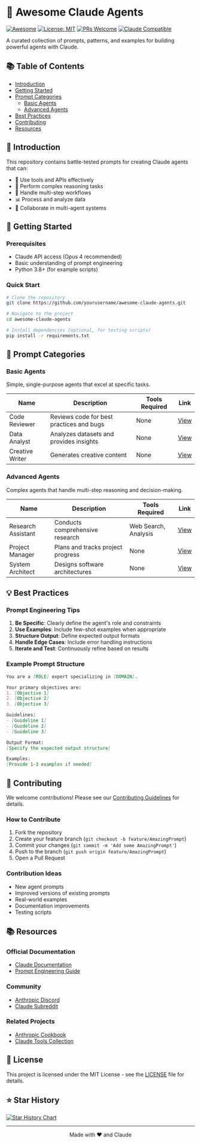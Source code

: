 # 🤖 Awesome Claude Agents

[![Awesome](https://awesome.re/badge.svg)](https://awesome.re)
[![License: MIT](https://img.shields.io/badge/License-MIT-yellow.svg)](https://opensource.org/licenses/MIT)
[![PRs Welcome](https://img.shields.io/badge/PRs-welcome-brightgreen.svg)](CONTRIBUTING.md)
[![Claude Compatible](https://img.shields.io/badge/Claude-Opus%204-blue)](https://www.anthropic.com)

A curated collection of prompts, patterns, and examples for building powerful agents with Claude.

## 📚 Table of Contents

- [Introduction](#introduction)
- [Getting Started](#getting-started)
- [Prompt Categories](#prompt-categories)
  - [Basic Agents](#basic-agents)
  - [Advanced Agents](#advanced-agents)
- [Best Practices](#best-practices)
- [Contributing](#contributing)
- [Resources](#resources)

## 🎯 Introduction

This repository contains battle-tested prompts for creating Claude agents that can:
- 🔧 Use tools and APIs effectively
- 🧠 Perform complex reasoning tasks
- 🔄 Handle multi-step workflows
- 📊 Process and analyze data
- 🤝 Collaborate in multi-agent systems

## 🚀 Getting Started

### Prerequisites
- Claude API access (Opus 4 recommended)
- Basic understanding of prompt engineering
- Python 3.8+ (for example scripts)

### Quick Start

```bash
# Clone the repository
git clone https://github.com/yourusername/awesome-claude-agents.git

# Navigate to the project
cd awesome-claude-agents

# Install dependencies (optional, for testing scripts)
pip install -r requirements.txt
```

## 📂 Prompt Categories

### Basic Agents

Simple, single-purpose agents that excel at specific tasks.

| Name | Description | Tools Required | Link |
|------|-------------|----------------|------|
| Code Reviewer | Reviews code for best practices and bugs | None | [View](prompts/code-reviewer.md) |
| Data Analyst | Analyzes datasets and provides insights | None | [View](prompts/data-analyst.md) |
| Creative Writer | Generates creative content | None | [View](prompts/creative-writer.md) |

### Advanced Agents

Complex agents that handle multi-step reasoning and decision-making.

| Name | Description | Tools Required | Link |
|------|-------------|----------------|------|
| Research Assistant | Conducts comprehensive research | Web Search, Analysis | [View](prompts/aresearch-assistant.md) |
| Project Manager | Plans and tracks project progress | None | [View](prompts/project-manager.md) |
| System Architect | Designs software architectures | None | [View](prompts/system-architect.md) |

## 💡 Best Practices

### Prompt Engineering Tips

1. **Be Specific**: Clearly define the agent's role and constraints
2. **Use Examples**: Include few-shot examples when appropriate
3. **Structure Output**: Define expected output formats
4. **Handle Edge Cases**: Include error handling instructions
5. **Iterate and Test**: Continuously refine based on results

### Example Prompt Structure

```markdown
You are a [ROLE] expert specializing in [DOMAIN].

Your primary objectives are:
1. [Objective 1]
2. [Objective 2]
3. [Objective 3]

Guidelines:
- [Guideline 1]
- [Guideline 2]
- [Guideline 3]

Output Format:
[Specify the expected output structure]

Examples:
[Provide 1-3 examples if needed]
```

## 🤝 Contributing

We welcome contributions! Please see our [Contributing Guidelines](CONTRIBUTING.md) for details.

### How to Contribute

1. Fork the repository
2. Create your feature branch (`git checkout -b feature/AmazingPrompt`)
3. Commit your changes (`git commit -m 'Add some AmazingPrompt'`)
4. Push to the branch (`git push origin feature/AmazingPrompt`)
5. Open a Pull Request

### Contribution Ideas

- New agent prompts
- Improved versions of existing prompts
- Real-world examples
- Documentation improvements
- Testing scripts

## 📚 Resources

### Official Documentation
- [Claude Documentation](https://docs.anthropic.com)
- [Prompt Engineering Guide](https://docs.anthropic.com/en/docs/build-with-claude/prompt-engineering/overview)

### Community
- [Anthropic Discord](https://discord.gg/anthropic)
- [Claude Subreddit](https://reddit.com/r/claudeai)

### Related Projects
- [Anthropic Cookbook](https://github.com/anthropics/anthropic-cookbook)
- [Claude Tools Collection](https://github.com/example/claude-tools)

## 📄 License

This project is licensed under the MIT License - see the [LICENSE](LICENSE) file for details.

## ⭐ Star History

[![Star History Chart](https://api.star-history.com/svg?repos=kkeril/awesome-claude-agents&type=Date)](https://star-history.com/#yourusername/awesome-claude-agents&Date)

---

<div align="center">
Made with ❤️ and Claude
</div>
